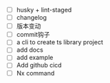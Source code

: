 - [ ] husky + lint-staged
- [ ] changelog
- [ ] 版本变动
- [ ] commit钩子
- [ ] a cli to create ts library project
- [ ] add docs
- [ ] add example
- [ ] Add github cicd
- [ ] Nx command
